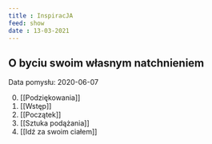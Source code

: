 ```yaml
---
title : InspiracJA
feed: show
date : 13-03-2021
---
```


## O byciu swoim własnym natchnieniem

Data pomysłu: 2020-06-07


0. [[Podziękowania]]
1. [[Wstęp]]
2. [[Początek]]
3. [[Sztuka podążania]]
4. [[Idź za swoim ciałem]]
